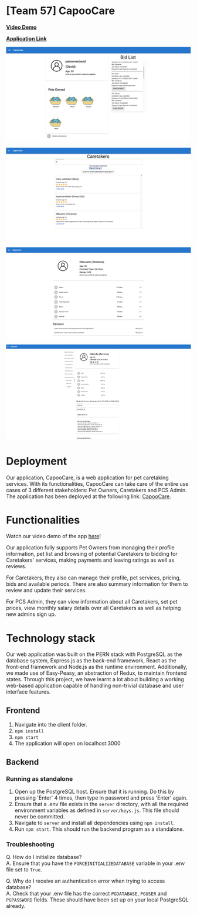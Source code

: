 # [Team 57] CapooCare

[**Video Demo**](https://www.youtube.com/watch?v=GrYxDcfxgS0)

[**Application Link**](https://capoocare.herokuapp.com)

![Image of Pet Owner's Profile](/resources/petowner_profile.png)  

![Image of the Find Caretakers page](/resources/findcaretakers.png)   

![Image of Caretaker's Profile](/resources/caretaker_profile.png)  

![Image of PCS Admin's Page](/resources/admin_page.png)

# Deployment

Our application, CapooCare, is a web application for pet caretaking services. With its functionalities, CapooCare can take care of the entire use cases of 3 different stakeholders: Pet Owners, Caretakers and PCS Admin. The application has been deployed at the following link: [CapooCare](https://capoocare.herokuapp.com).

# Functionalities

Watch our video demo of the app [here](https://www.youtube.com/watch?v=GrYxDcfxgS0)!  
  
Our application fully supports Pet Owners from managing their profile information, pet list and browsing of potential Caretakers to bidding for Caretakers' services, making payments and leaving ratings as well as reviews.

For Caretakers, they also can manage their profile, pet services, pricing, bids and available periods. There are also summary information for them to review and update their services.

For PCS Admin, they can view information about all Caretakers, set pet prices, view monthly salary details over all Caretakers as well as helping new admins sign up.

# Technology stack

Our web application was built on the PERN stack with PostgreSQL as the database system, Express.js as the back-end framework, React as the front-end framework and Node.js as the runtime environment. Additionally, we made use of Easy-Peasy, an abstraction of Redux, to maintain frontend states. Through this project, we have learnt a lot about building a working web-based application capable of handling non-trivial database and user interface features.

## Frontend

1. Navigate into the client folder.
2. `npm install`
3. `npm start`
4. The application will open on localhost:3000

## Backend

### Running as standalone

1. Open up the PostgreSQL host. Ensure that it is running. Do this by pressing 'Enter' 4 times, then type in password and press 'Enter' again.
2. Ensure that a .env file exists in the `server` directory, with all the required environment variables as defined in
   `server/keys.js`. This file should never be committed.
3. Navigate to `server` and install all dependencies using `npm install`.
4. Run `npm start`. This should run the backend program as a standalone.

### Troubleshooting

Q. How do I initialize database? <br >
A. Ensure that you have the `FORCEINITIALIZEDATABASE` variable in your .env file set to `True`.

Q. Why do I receive an authentication error when trying to access database? <br >
A. Check that your .env file has the correct `PGDATABASE`, `PGUSER` and `PGPASSWORD` fields. These should have been set up on your local PostgreSQL already.
